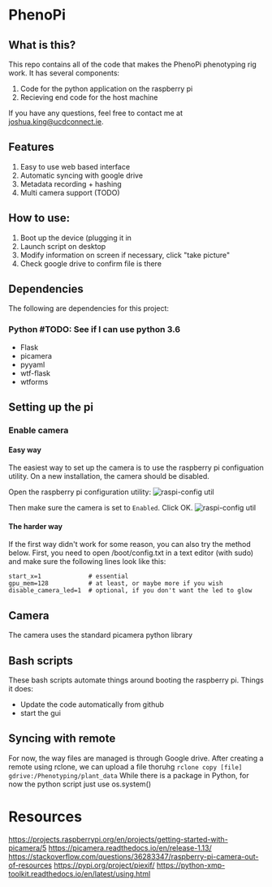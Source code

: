 # PhenoPi
## What is this?
This repo contains all of the code that makes the PhenoPi phenotyping rig work. It has several components:
1. Code for the python application on the raspberry pi
2. Recieving end code for the host machine

If you have any questions, feel free to contact me at joshua.king@ucdconnect.ie. 

## Features
1. Easy to use web based interface
2. Automatic syncing with google drive
3. Metadata recording + hashing
4. Multi camera support (TODO)

## How to use:
1. Boot up the device (plugging it in
2. Launch script on desktop
3. Modify information on screen if necessary, click "take picture"
4. Check google drive to confirm file is there

## Dependencies
The following are dependencies for this project:
### Python #TODO: See if I can use python 3.6
* Flask
* picamera
* pyyaml
* wtf-flask
* wtforms


## Setting up the pi
### Enable camera

#### Easy way
The easiest way to set up the camera is to use the raspberry pi configuation utility. On a new installation, the camera should be disabled.

Open the raspberry pi configuration utility:
![raspi-config util](https://projects-static.raspberrypi.org/projects/getting-started-with-picamera/e76b8fa9dd33f22cb9fb38908f3c01348e245447/en/images/raspi-config-menu.png)

Then make sure the camera is set to `Enabled`. Click OK.
![raspi-config util](https://projects-static.raspberrypi.org/projects/getting-started-with-picamera/e76b8fa9dd33f22cb9fb38908f3c01348e245447/en/images/raspi-config.png)


#### The harder way
If the first way didn't work for some reason, you can also try the method below. First, you need to open /boot/config.txt in a text editor (with sudo) and make sure the following lines look like this:

```
start_x=1             # essential
gpu_mem=128           # at least, or maybe more if you wish
disable_camera_led=1  # optional, if you don't want the led to glow
```

## Camera
The camera uses the standard picamera python library

## Bash scripts
These bash scripts automate things around booting the raspberry pi. Things it does:
* Update the code automatically from github
* start the gui

## Syncing with remote
For now, the way files are managed is through Google drive. After creating a remote using rclone, we can upload a file thoruhg
`rclone copy [file] gdrive:/Phenotyping/plant_data`
While there is a package in Python, for now the python script just use os.system()

# Resources

https://projects.raspberrypi.org/en/projects/getting-started-with-picamera/5
https://picamera.readthedocs.io/en/release-1.13/
https://stackoverflow.com/questions/36283347/raspberry-pi-camera-out-of-resources
https://pypi.org/project/piexif/
https://python-xmp-toolkit.readthedocs.io/en/latest/using.html
